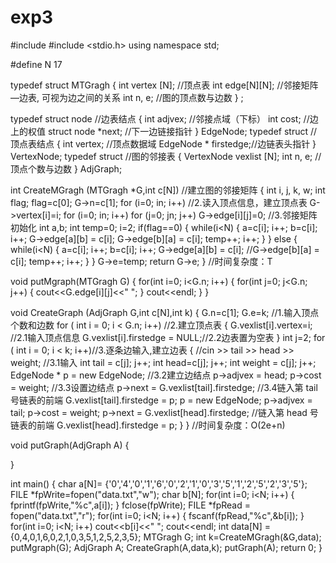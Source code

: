 # exp3
#include <iostream>
#include <stdio.h>
using namespace std;

#define N 17

typedef struct MTGragh
{
    int vertex [N]; //顶点表
    int edge[N][N];
//邻接矩阵—边表, 可视为边之间的关系
    int n, e; //图的顶点数与边数
} ;

typedef struct node  //边表结点
{
    int adjvex; //邻接点域（下标）
    int  cost; //边上的权值
    struct node *next; //下一边链接指针
} EdgeNode;
typedef struct  //顶点表结点
{
    int  vertex; //顶点数据域
    EdgeNode * firstedge;//边链表头指针
} VertexNode;
typedef struct  //图的邻接表
{
    VertexNode vexlist [N];
    int n, e;  //顶点个数与边数
} AdjGraph;

int CreateMGragh (MTGragh *G,int c[N]) //建立图的邻接矩阵
{
    int i, j, k, w;
    int flag;
    flag=c[0];
    G->n=c[1];
    for (i=0; i<G->n; i++) //2.读入顶点信息，建立顶点表
        G->vertex[i]=i;
    for (i=0; i<G->n; i++)
        for (j=0; j<G->n; j++)
            G->edge[i][j]=0; //3.邻接矩阵初始化
    int a,b;
    int temp=0;
    i=2;
    if(flag==0)
    {
        while(i<N)
        {
            a=c[i];
            i++;
            b=c[i];
            i++;
            G->edge[a][b] = c[i];
            G->edge[b][a] = c[i];
            temp++;
            i++;
        }
    }
    else
    {
        while(i<N)
        {
            a=c[i];
            i++;
            b=c[i];
            i++;
            G->edge[a][b] = c[i];
            //G->edge[b][a] = c[i];
            temp++;
            i++;
        }
    }
    G->e=temp;
    return G->e;
} //时间复杂度：T

void putMgraph(MTGragh G)
{
 for(int i=0; i<G.n; i++)
    {
        for(int j=0; j<G.n; j++)
        {
            cout<<G.edge[i][j]<<" ";
        }
        cout<<endl;
    }
}


void CreateGraph (AdjGraph G,int c[N],int k)
{
     G.n=c[1];
     G.e=k;    //1.输入顶点个数和边数
    for ( int i = 0; i < G.n; i++)  //2.建立顶点表
    {
        G.vexlist[i].vertex=i;  //2.1输入顶点信息
        G.vexlist[i].firstedge = NULL;//2.2边表置为空表
    }
    int j=2;
    for ( int i = 0; i < k; i++)//3.逐条边输入,建立边表
    {
        //cin >> tail >> head >> weight; //3.1输入
        int tail = c[j];
        j++;
        int head=c[j];
        j++;
        int weight = c[j];
        j++;
        EdgeNode * p = new EdgeNode;       //3.2建立边结点
        p->adjvex = head;
        p->cost = weight; //3.3设置边结点
        p->next = G.vexlist[tail].firstedge;  //3.4链入第 tail 号链表的前端
        G.vexlist[tail].firstedge = p;
        p = new EdgeNode;
        p->adjvex = tail;
        p->cost = weight;
        p->next = G.vexlist[head].firstedge; //链入第 head 号链表的前端
        G.vexlist[head].firstedge = p;
    }
} //时间复杂度：O(2e+n)

void putGraph(AdjGraph A)
{
    
}

int main()
{
    char  a[N]= {'0','4','0','1','6','0','2','1','0','3','5','1','2','5','2','3','5'};
    FILE *fpWrite=fopen("data.txt","w");
    char b[N];
    for(int i=0; i<N; i++)
    {
        fprintf(fpWrite,"%c",a[i]);
    }
    fclose(fpWrite);
    FILE *fpRead = fopen("data.txt","r");
    for(int i=0; i<N; i++)
    {
        fscanf(fpRead,"%c",&b[i]);
    }
    for(int i=0; i<N; i++)
        cout<<b[i]<<" ";
    cout<<endl;
    int data[N] = {0,4,0,1,6,0,2,1,0,3,5,1,2,5,2,3,5};
    MTGragh G;
    int k=CreateMGragh(&G,data);
    putMgraph(G);
    AdjGraph A;
    CreateGraph(A,data,k);
    putGraph(A);
    return 0;
}
